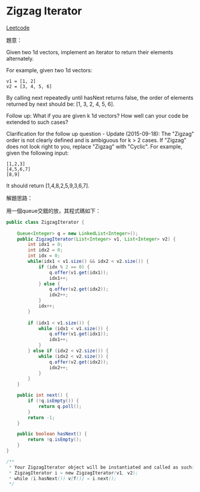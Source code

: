 # Zigzag Iterator

[Leetcode](https://leetcode.com/problems/zigzag-iterator/)

題意：

Given two 1d vectors, implement an iterator to return their elements alternately.

For example, given two 1d vectors:
```
v1 = [1, 2]
v2 = [3, 4, 5, 6]
```
By calling next repeatedly until hasNext returns false, the order of elements returned by next should be: [1, 3, 2, 4, 5, 6].

Follow up: What if you are given k 1d vectors? How well can your code be extended to such cases?

Clarification for the follow up question - Update (2015-09-18):
The "Zigzag" order is not clearly defined and is ambiguous for k > 2 cases. If "Zigzag" does not look right to you, replace "Zigzag" with "Cyclic". For example, given the following input:
```
[1,2,3]
[4,5,6,7]
[8,9]
```
It should return [1,4,8,2,5,9,3,6,7].

解題思路：

用一個queue交錯的放，其程式碼如下：

```java
public class ZigzagIterator {
    
    Queue<Integer> q = new LinkedList<Integer>();
    public ZigzagIterator(List<Integer> v1, List<Integer> v2) {
        int idx1 = 0;
        int idx2 = 0;
        int idx = 0;
        while(idx1 < v1.size() && idx2 < v2.size()) {
            if (idx % 2 == 0) {
                q.offer(v1.get(idx1));
                idx1++;
            } else {
                q.offer(v2.get(idx2));
                idx2++;
            }
            idx++;
        }
        
        if (idx1 < v1.size()) {
            while (idx1 < v1.size()) {
                q.offer(v1.get(idx1));
                idx1++;
            }
        } else if (idx2 < v2.size()) {
            while (idx2 < v2.size()) {
                q.offer(v2.get(idx2));
                idx2++;
            }
        }
    }

    public int next() {
        if (!q.isEmpty()) {
            return q.poll();
        }
        return -1;
    }

    public boolean hasNext() {
        return !q.isEmpty();
    }
}

/**
 * Your ZigzagIterator object will be instantiated and called as such:
 * ZigzagIterator i = new ZigzagIterator(v1, v2);
 * while (i.hasNext()) v[f()] = i.next();
 */
```
